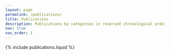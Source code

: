 ```yaml
---
layout: page
permalink: /publications/
title: Publications
description: Publications by categories in reversed chronological order. generated by jekyll-scholar.
nav: true
nav_order: 1
---
```


<!-- _pages/publications.md -->

<!-- See also my 
<a href="https://scholar.google.com/citations?user=aaIkvG0AAAAJ&hl=en" style="height:2rem;">Google Scholar <i class="ai ai-google-scholar-square" style="padding-right:0.25rem;"></i></a> 
and 
<a href="https://github.com/jliang993" title="GitHub">Github <i class="fa-brands fa-github"></i></a> pages. 
You can also view them by choosing the category below.  -->

{% include publications.liquid %}

